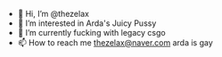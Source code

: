 - 👋 Hi, I’m @thezelax
- 👀 I’m interested in Arda's Juicy Pussy
- 🌱 I’m currently fucking with legacy csgo
- 📫 How to reach me thezelax@naver.com
arda is gay
<!---
thezelax/readme is a ✨ special ✨ repository because its `README.md` (this file) appears on your GitHub profile.
You can click the Preview link to take a look at your changes.
--->
